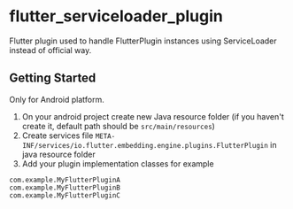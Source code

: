 # flutter_serviceloader_plugin

Flutter plugin used to handle FlutterPlugin instances using ServiceLoader instead of official way.

## Getting Started

Only for Android platform.
1. On your android project create new Java resource folder (if you haven't create it, default path should be `src/main/resources`)
2. Create services file `META-INF/services/io.flutter.embedding.engine.plugins.FlutterPlugin` in java resource folder
3. Add your plugin implementation classes for example

```
com.example.MyFlutterPluginA
com.example.MyFlutterPluginB
com.example.MyFlutterPluginC
```
